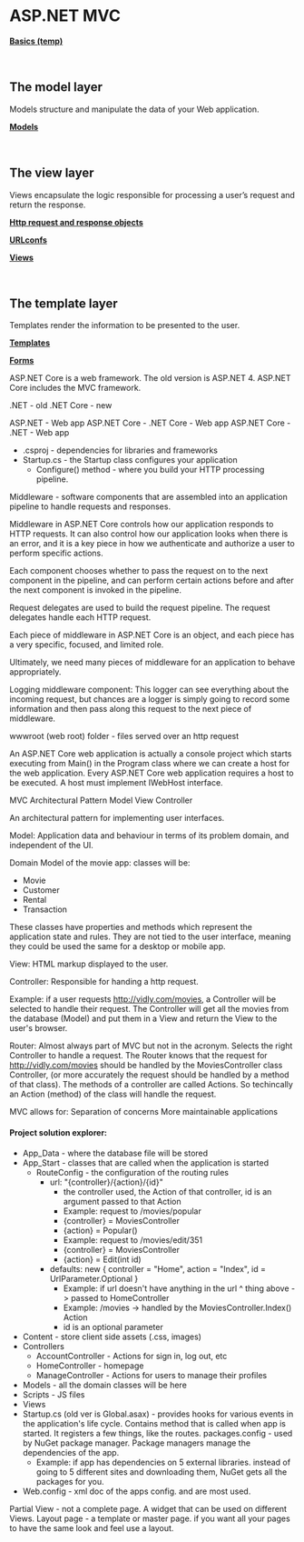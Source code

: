 # ASP.NET MVC

**[Basics (temp)](https://github.com/SethTucker/c-sharp-notes/blob/master/aspnet-mvc/basics-temp.md)**  

<br>

## The model layer
Models structure and manipulate the data of your Web application.

**[Models](https://github.com/SethTucker/c-sharp-notes/blob/master/aspnet-mvc/models.md)**  

<br>

## The view layer
Views encapsulate the logic responsible for processing a user’s request and return the response.

**[Http request and response objects](https://github.com/SethTucker/python-notes/blob/master/django/http-objects.md)**

**[URLconfs](https://github.com/SethTucker/python-notes/blob/master/django/urlconfs.md)**

**[Views](https://github.com/SethTucker/c-sharp-notes/blob/master/aspnet-mvc/views.md)**

<br>

## The template layer
Templates render the information to be presented to the user.

**[Templates](https://github.com/SethTucker/python-notes/blob/master/django/templates.md)**

**[Forms](https://github.com/SethTucker/python-notes/blob/master/django/forms.md)**



ASP.NET Core is a web framework. The old version is ASP.NET 4. ASP.NET Core includes the MVC framework.

.NET - old
.NET Core - new

ASP.NET - Web app
ASP.NET Core - .NET Core - Web app
ASP.NET Core - .NET - Web app

- .csproj - dependencies for libraries and frameworks
- Startup.cs - the Startup class configures your application
    - Configure() method - where you build your HTTP processing pipeline.



Middleware - software components that are assembled into an application pipeline to handle requests and responses.

Middleware in ASP.NET Core controls how our application responds to HTTP requests. It can also control how our application looks when there is an error, and it is a key piece in how we authenticate and authorize a user to perform specific actions.

Each component chooses whether to pass the request on to the next component in the pipeline, and can perform certain actions before and after the next component is invoked in the pipeline.

Request delegates are used to build the request pipeline. The request delegates handle each HTTP request.

Each piece of middleware in ASP.NET Core is an object, and each piece has a very specific, focused, and limited role.

Ultimately, we need many pieces of middleware for an application to behave appropriately.


Logging middleware component:
This logger can see everything about the incoming request, but chances are a logger is simply going to record some information and then pass along this request to the next piece of middleware.


wwwroot (web root) folder - files served over an http request


An ASP.NET Core web application is actually a console project which starts executing from Main() in the Program class where we can create a host for the web application. 
Every ASP.NET Core web application requires a host to be executed. A host must implement IWebHost interface.


MVC Architectural Pattern
Model View Controller

An architectural pattern for implementing user interfaces.


Model:
Application data and behaviour in terms of its problem domain, and independent of the UI.

Domain Model of the movie app: classes will be:
- Movie
- Customer
- Rental
- Transaction

These classes have properties and methods which represent the application state and rules. They are not tied to the user interface, meaning they could be used the same for a desktop or mobile app.


View:
HTML markup displayed to the user.


Controller:
Responsible for handing a http request.


Example:
if a user requests http://vidly.com/movies, a Controller will be selected to handle their request. The Controller will get all the movies from the database (Model) and put them in a View and return the View to the user's browser.


Router:
Almost always part of MVC but not in the acronym. Selects the right Controller to handle a request. The Router knows that the request for http://vidly.com/movies should be handled by the MoviesController class Controller, (or more accurately the request should be handled by a method of that class). The methods of a controller are called Actions. So techincally an Action (method) of the class will handle the request.


MVC allows for:
Separation of concerns
More maintainable applications


#### Project solution explorer:
- App_Data - where the database file will be stored
- App_Start - classes that are called when the application is started
    - RouteConfig - the configuration of the routing rules
        - url: "{controller}/{action}/{id}"
            - the controller used, the Action of that controller, id is an argument passed to that Action
            - Example: request to /movies/popular
            - {controller} = MoviesController
            - {action} = Popular()
            - Example: request to /movies/edit/351
            - {controller} = MoviesController
            - {action} = Edit(int id)
        - defaults: new { controller = "Home", action = "Index", id = UrlParameter.Optional }
            - Example: if url doesn't have anything in the url ^ thing above -> passed to HomeController
            - Example: /movies -> handled by the MoviesController.Index() Action
            - id is an optional parameter
- Content - store client side assets (.css, images)
- Controllers
    - AccountController - Actions for sign in, log out, etc
    - HomeController - homepage
    - ManageController - Actions for users to manage their profiles
- Models - all the domain classes will be here
- Scripts - JS files
- Views
- Startup.cs (old ver is Global.asax) - provides hooks for various events in the application's life cycle. Contains method that is called when app is started. It registers a few things, like the routes.
packages.config - used by NuGet package manager. Package managers manage the dependencies of the app.
    - Example: if app has dependencies on 5 external libraries. instead of going to 5 different sites and downloading them, NuGet gets all the packages for you.
- Web.config - xml doc of the apps config. <connectionStrings> and <appSettings> are most used.


Partial View - not a complete page. A widget that can be used on different Views.
Layout page - a template or master page. if you want all your pages to have the same look and feel use a layout.
